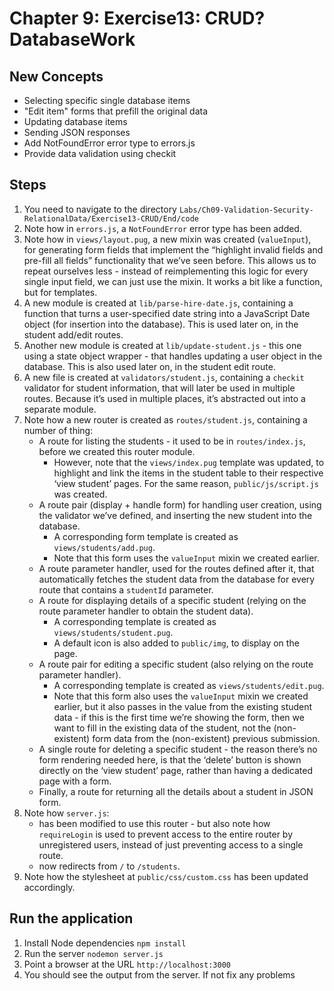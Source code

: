 # Chapter 9: Exercise13: CRUD? DatabaseWork 
## New Concepts
* Selecting specific single database items 
* "Edit item" forms that prefill the original data
* Updating database items
* Sending JSON responses
* Add NotFoundError error type to errors.js
* Provide data validation using checkit

## Steps
1. You need to navigate to the directory `Labs/Ch09-Validation-Security-RelationalData/Exercise13-CRUD/End/code`
1. Note how in `errors.js`, a `NotFoundError` error type has been added.
1. Note how in `views/layout.pug`, a new mixin was created (`valueInput`), for generating form fields that implement the “highlight invalid fields and pre-fill all fields” functionality that we’ve seen before. This allows us to repeat ourselves less - instead of reimplementing this logic for every single input field, we can just use the mixin. It works a bit like a function, but for templates.
1. A new module is created at `lib/parse-hire-date.js`, containing a function that turns a user-specified date string into a JavaScript Date object (for insertion into the database). This is used later on, in the student add/edit routes.
1. Another new module is created at `lib/update-student.js` - this one using a state object wrapper - that handles updating a user object in the database. This is also used later on, in the student edit route.
1. A new file is created at `validators/student.js`, containing a `checkit` validator for student information, that will later be used in multiple routes. Because it’s used in multiple places, it’s abstracted out into a separate module.
1. Note how a new router is created as `routes/student.js`, containing a number of thing:
	- A route for listing the students - it used to be in `routes/index.js`, before we created this router module.
		- However, note that the `views/index.pug` template was updated, to highlight and link the items in the student table to their respective ‘view student’ pages. For the same reason, `public/js/script.js` was created.
	- A route pair (display + handle form) for handling user creation, using the validator we’ve defined, and inserting the new student into the database.
		- A corresponding form template is created as `views/students/add.pug`.
		- Note that this form uses the `valueInput` mixin we created earlier.
	- A route parameter handler, used for the routes defined after it, that automatically fetches the student data from the database for every route that contains a `studentId` parameter.
	- A route for displaying details of a specific student (relying on the route parameter handler to obtain the student data).
		- A corresponding template is created as `views/students/student.pug`.
		- A default icon is also added to `public/img`, to display on the page.
	- A route pair for editing a specific student (also relying on the route parameter handler).
		- A corresponding template is created as `views/students/edit.pug`.
		- Note that this form also uses the `valueInput` mixin we created earlier, but it also passes in the value from the existing student data - if this is the first time we’re showing the form, then we want to fill in the existing data of the student, not the (non-existent) form data from the (non-existent) previous submission.
	- A single route for deleting a specific student - the reason there’s no form rendering needed here, is that the ‘delete’ button is shown directly on the ‘view student’ page, rather than having a dedicated page with a form.
	- Finally, a route for returning all the details about a student in JSON form.
1. Note how `server.js`:
	- has been modified to use this router - but also note how `requireLogin` is used to prevent access to the entire router by unregistered users, instead of just preventing access to a single route.
	- now redirects from `/` to `/students`.
1. Note how the stylesheet at `public/css/custom.css` has been updated accordingly.
## Run the application
1. Install Node dependencies `npm install`
1. Run the server `nodemon server.js`
1. Point a browser at the URL `http://localhost:3000`
1. You should see the output from the server. If not fix any problems